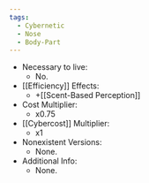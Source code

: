 ```yaml
---
tags:
  - Cybernetic
  - Nose
  - Body-Part
---
```

* Necessary to live:
	* No.
* [[Efficiency]] Effects:
	* +[[Scent-Based Perception]]
* Cost Multiplier:
	* x0.75
* [[Cybercost]] Multiplier:
	* x1
* Nonexistent Versions:
	* None.
* Additional Info:
	* None.